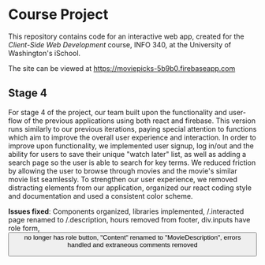 # Course Project

This repository contains code for an interactive web app, created for the _Client-Side Web Development_ course, INFO 340, at the University of Washington's iSchool.

The site can be viewed at <https://moviepicks-5b9b0.firebaseapp.com>

## Stage 4
For stage 4 of the project, our team built upon the functionality and user-flow of the previous applications using both react and firebase. This version runs similarly to our previous iterations, paying special attention to functions which aim to improve the overall user experience and interaction. In order to improve upon functionality, we implemented user signup, log in/out and the ability for users to save their unique "watch later" list, as well as adding a search page so the user is able to search for key terms. We reduced friction by allowing the user to browse through movies and the movie's similar movie list seamlessly. To strengthen our user experience, we removed distracting elements from our application, organized our react coding style and documentation and used a consistent color scheme.

**Issues fixed**: Components organized, libraries implemented, /.interacted page renamed to /.description, hours removed from footer, div.inputs have role form, <button> no longer has role button, "Content" renamed to "MovieDescription", errors handled and extraneous comments removed
